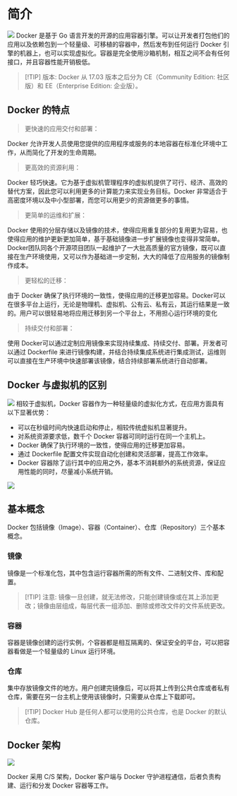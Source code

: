 # 简介
![](/Docker-Logo.png)
Docker 是基于 Go 语言开发的开源的应用容器引擎。可以让开发者打包他们的应用以及依赖包到一个轻量级、可移植的容器中，然后发布到任何运行 Docker 引擎的机器上，也可以实现虚拟化。容器是完全使用沙箱机制，相互之间不会有任何接口，并且容器性能开销极低。

> [!TIP] 版本:
> Docker 从 17.03 版本之后分为 CE（Community Edition: 社区版）和 EE（Enterprise Edition: 企业版）。

## Docker 的特点
> 更快速的应用交付和部署：

Docker 允许开发人员使用您提供的应用程序或服务的本地容器在标准化环境中工作，从而简化了开发的生命周期。

> 更高效的资源利用：

Docker 轻巧快速。它为基于虚拟机管理程序的虚拟机提供了可行、经济、高效的替代方案，因此您可以利用更多的计算能力来实现业务目标。Docker 非常适合于高密度环境以及中小型部署，而您可以用更少的资源做更多的事情。
> 更简单的运维和扩展：

Docker 使用的分层存储以及镜像的技术，使得应用重复部分的复用更为容易，也使得应用的维护更新更加简单，基于基础镜像进一步扩展镜像也变得非常简单。Docker团队同各个开源项目团队一起维护了一大批高质量的官方镜像，既可以直接在生产环境使用，又可以作为基础进一步定制，大大的降低了应用服务的镜像制作成本。
> 更轻松的迁移：

由于 Docker 确保了执行环境的一致性，使得应用的迁移更加容易。Docker可以在很多平台上运行，无论是物理机、虚拟机、公有云、私有云，其运行结果是一致的。用户可以很轻易地将应用迁移到另一个平台上，不用担心运行环境的变化
> 持续交付和部署：

使用 Docker可以通过定制应用镜像来实现持续集成、持续交付、部署。开发者可以通过 Dockerfile 来进行镜像构建，并结合持续集成系统进行集成测试，运维则可以直接在生产环境中快速部署该镜像，结合持续部署系统进行自动部署。

## Docker 与虚拟机的区别

![](/vs.png)
相较于虚拟机，Docker 容器作为一种轻量级的虚拟化方式，在应用方面具有以下显著优势：
- 可以在秒级时间内快速启动和停止，相较传统虚拟机显著提升。
- 对系统资源要求低，数千个 Docker 容器可同时运行在同一个主机上。
- Docker 确保了执行环境的一致性，使得应用的迁移更加容易。
- 通过 Dockerfile 配置文件实现自动化创建和灵活部署，提高工作效率。
- Docker 容器除了运行其中的应用之外，基本不消耗额外的系统资源，保证应用性能的同时，尽量减小系统开销。

![](/download.png)

## 基本概念
Docker 包括镜像（Image）、容器（Container）、仓库（Repository）三个基本概念。

### 镜像
镜像是一个标准化包，其中包含运行容器所需的所有文件、二进制文件、库和配置。

> [!TIP] 注意:
> 镜像一旦创建，就无法修改，只能创建镜像或在其上添加更改；镜像由层组成，每层代表一组添加、删除或修改文件的文件系统更改。

### 容器
容器是镜像创建的运行实例，个容器都是相互隔离的、保证安全的平台，可以把容器看做是一个轻量级的 Linux 运行环境。

### 仓库
集中存放镜像文件的地方。用户创建完镜像后，可以将其上传到公共仓库或者私有仓库，需要在另一台主机上使用该镜像时，只需要从仓库上下载即可。
> [!TIP] Docker Hub 是任何人都可以使用的公共仓库，也是 Docker 的默认仓库。

## Docker 架构

![](/docker-architecture.png)

Docker 采用 C/S 架构，Docker 客户端与 Docker 守护进程通信，后者负责构建、运行和分发 Docker 容器等工作。